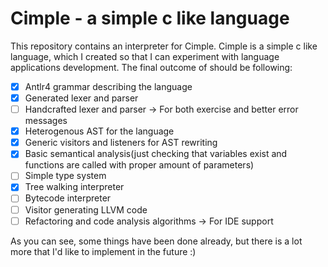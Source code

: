 # Cimple - a simple c like language

This repository contains an interpreter for Cimple. Cimple is a simple c like language, which I created so that I can experiment with language applications development. The final outcome of should be following:

- [x] Antlr4 grammar describing the language
- [x] Generated lexer and parser
- [ ] Handcrafted lexer and parser -> For both exercise and better error messages
- [x] Heterogenous AST for the language
- [x] Generic visitors and listeners for AST rewriting
- [x] Basic semantical analysis(just checking that variables exist and functions are called with proper amount of parameters)
- [ ] Simple type system
- [x] Tree walking interpreter
- [ ] Bytecode interpreter
- [ ] Visitor generating LLVM code
- [ ] Refactoring and code analysis algorithms -> For IDE support

As you can see, some things have been done already, but there is a lot more that I'd like to implement in the future :)
